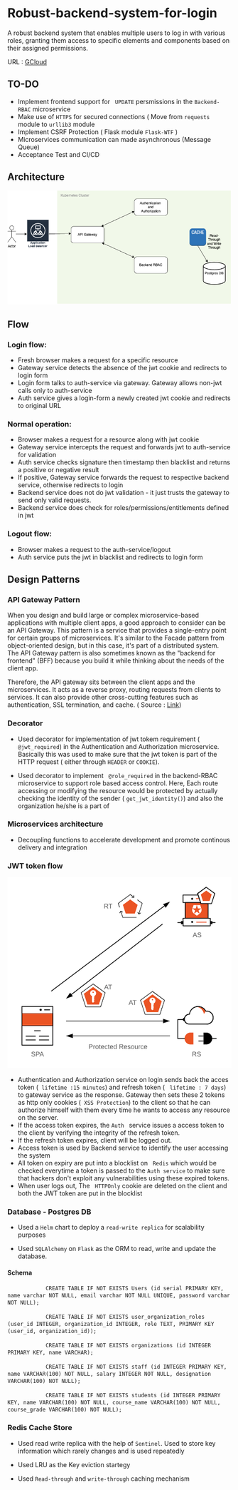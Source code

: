 # Robust-backend-system-for-login
A robust backend system that enables multiple users to log in with various roles, granting them access to specific elements and components based on their assigned permissions.

URL : [GCloud](http://34.66.38.222/) 

## TO-DO
* Implement frontend support for ``` UPDATE``` persmissions in the ```Backend-RBAC``` microservice
* Make use of ```HTTPS``` for secured connections ( Move from ```requests``` module to ```urllib3``` module
* Implement CSRF Protection ( Flask module ```Flask-WTF``` )
* Microservices communication can made asynchronous (Message Queue)
* Acceptance Test and CI/CD



## Architecture

![arch](Login.drawio.png)


## Flow

### Login flow:
* Fresh browser makes a request for a specific resource
* Gateway service detects the absence of the jwt cookie and redirects to login form
* Login form talks to auth-service via gateway. Gateway allows non-jwt calls only to auth-service
* Auth service gives a login-form a newly created jwt cookie and redirects to original URL
### Normal operation:
* Browser makes a request for a resource along with jwt cookie
* Gateway service intercepts the request and forwards jwt to auth-service for validation
* Auth service checks signature then timestamp then blacklist and returns a positive or negative result
* If positive, Gateway service forwards the request to respective backend service, otherwise redirects to login
* Backend service does not do jwt validation - it just trusts the gateway to send only valid requests.
* Backend service does check for roles/permissions/entitlements defined in jwt
### Logout flow:
* Browser makes a request to the auth-service/logout
* Auth service puts the jwt in blacklist and redirects to login form



## Design Patterns

### API Gateway Pattern

When you design and build large or complex microservice-based applications with multiple client apps, a good approach to consider can be an API Gateway. This pattern is a service that provides a single-entry point for certain groups of microservices. It's similar to the Facade pattern from object-oriented design, but in this case, it's part of a distributed system. The API Gateway pattern is also sometimes known as the "backend for frontend" (BFF) because you build it while thinking about the needs of the client app.

Therefore, the API gateway sits between the client apps and the microservices. It acts as a reverse proxy, routing requests from clients to services. It can also provide other cross-cutting features such as authentication, SSL termination, and cache. ( Source : [Link](https://learn.microsoft.com/en-us/dotnet/architecture/microservices/architect-microservice-container-applications/direct-client-to-microservice-communication-versus-the-api-gateway-pattern))

### Decorator

* Used decorator for implementation of jwt tokem requirement ( ``` @jwt_required```) in the Authentication and Authorization microservice. Basically this was used to make sure that the jwt token is part of the HTTP request ( either through ```HEADER``` or ```COOKIE```).

* Used decorator to implement ``` @role_required``` in the backend-RBAC microservice to support role based access control. Here, Each route accessing or modifying the resource would be protected by actually checking the identity of the sender  ( ```get_jwt_identity()```) and also the organization he/she is a part of

### Microservices architecture

* Decoupling functions to accelerate development and promote continous delivery and integration


### JWT token flow

![Flow](JWT%20token%20flow.png)

* Authentication and Authorization service on login sends back the acces token (``` lifetime :15 minutes```) and refresh token ( ``` lifetime : 7 days```) to gateway service as the response. Gateway then sets these 2 tokens as http only cookies (``` XSS Protection```) to the client so that he can authorize himself with them every time he wants to access any resource on the server.
* If the access token expires, the ```Auth ``` service issues a access token to the client by verifying the integrity of the refresh token.
* If the refresh token expires, client will be logged out.
* Access token is used by Backend service to identify the user accessing the system
* All token on expiry are put into a blocklist on ``` Redis``` which would be checked everytime a token is passed to the ``` Auth service ``` to make sure that hackers don't exploit any vulnerabilities using these expired tokens.
* When user logs out, The ``` HTTPOnly``` cookie are deleted on the client and both the JWT token are put in  the blocklist


### Database - Postgres DB

* Used a ```Helm``` chart to deploy a ```read-write replica``` for scalability purposes

* Used ``` SQLAlchemy ``` on ```Flask``` as the ORM to read, write and update the database.

#### Schema
```   
            CREATE TABLE IF NOT EXISTS Users (id serial PRIMARY KEY, name varchar NOT NULL, email varchar NOT NULL UNIQUE, password varchar NOT NULL);
   
            CREATE TABLE IF NOT EXISTS user_organization_roles (user_id INTEGER, organization_id INTEGER, role TEXT, PRIMARY KEY (user_id, organization_id));
    
            CREATE TABLE IF NOT EXISTS organizations (id INTEGER PRIMARY KEY, name VARCHAR);

            CREATE TABLE IF NOT EXISTS staff (id INTEGER PRIMARY KEY, name VARCHAR(100) NOT NULL, salary INTEGER NOT NULL, designation VARCHAR(100) NOT NULL);
  
            CREATE TABLE IF NOT EXISTS students (id INTEGER PRIMARY KEY, name VARCHAR(100) NOT NULL, course_name VARCHAR(100) NOT NULL, course_grade VARCHAR(100) NOT NULL);
```

### Redis Cache Store

* Used read write replica with the help of ```Sentinel```. Used to store key information  which rarely changes and is used repeatedly

* Used LRU as the Key eviction startegy

* Used ```Read-through``` and ```write-through``` caching mechanism



